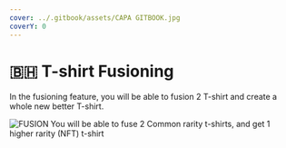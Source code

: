 ```yaml
---
cover: ../.gitbook/assets/CAPA GITBOOK.jpg
coverY: 0
---
```


# 🇧🇭 T-shirt Fusioning

In the fusioning feature, you will be able to fusion 2 T-shirt  and create a whole new better T-shirt.

![FUSION
You will be able to fuse 2 Common rarity t-shirts, and get 1 higher rarity (NFT) t-shirt](../.gitbook/assets/ICON9.png)

